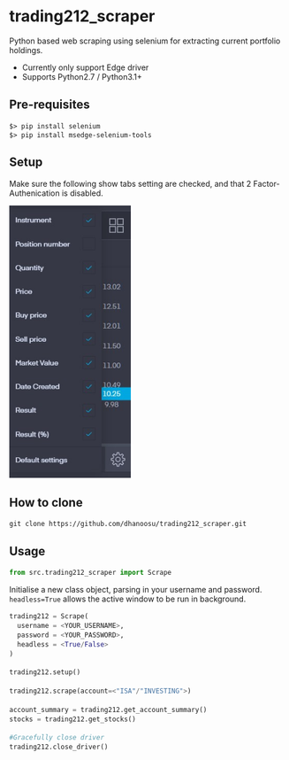 # trading212_scraper
Python based web scraping using selenium for extracting current portfolio holdings.

- Currently only support Edge driver
- Supports Python2.7 / Python3.1+

## Pre-requisites

```
$> pip install selenium
$> pip install msedge-selenium-tools
```

## Setup
Make sure the following show tabs setting are checked, and that 2 Factor-Authenication is disabled.

<img src="img/show_tabs_settings.jpg" width="220">

## How to clone
    git clone https://github.com/dhanoosu/trading212_scraper.git

## Usage

```python
from src.trading212_scraper import Scrape
```

Initialise a new class object, parsing in your username and password.
`headless=True` allows the active window to be run in background.

```python
trading212 = Scrape(
  username = <YOUR_USERNAME>,
  password = <YOUR_PASSWORD>,
  headless = <True/False>
)

trading212.setup()

trading212.scrape(account=<"ISA"/"INVESTING">)

account_summary = trading212.get_account_summary()
stocks = trading212.get_stocks()

#Gracefully close driver
trading212.close_driver()

```
